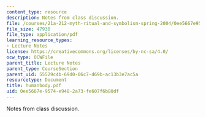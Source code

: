 ```yaml
---
content_type: resource
description: Notes from class discussion.
file: /courses/21a-212-myth-ritual-and-symbolism-spring-2004/0ee5667e9574e9482a73fe607f6b80df_humanbody.pdf
file_size: 47930
file_type: application/pdf
learning_resource_types:
- Lecture Notes
license: https://creativecommons.org/licenses/by-nc-sa/4.0/
ocw_type: OCWFile
parent_title: Lecture Notes
parent_type: CourseSection
parent_uid: 55529c4b-69d0-06c7-d69b-ac13b3e7ac5a
resourcetype: Document
title: humanbody.pdf
uid: 0ee5667e-9574-e948-2a73-fe607f6b80df
---
```

Notes from class discussion.